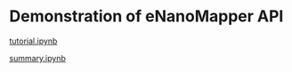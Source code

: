 # Demonstration of eNanoMapper API

[tutorial.ipynb](tutorial.ipynb)

[summary.ipynb](summary.ipynb)
